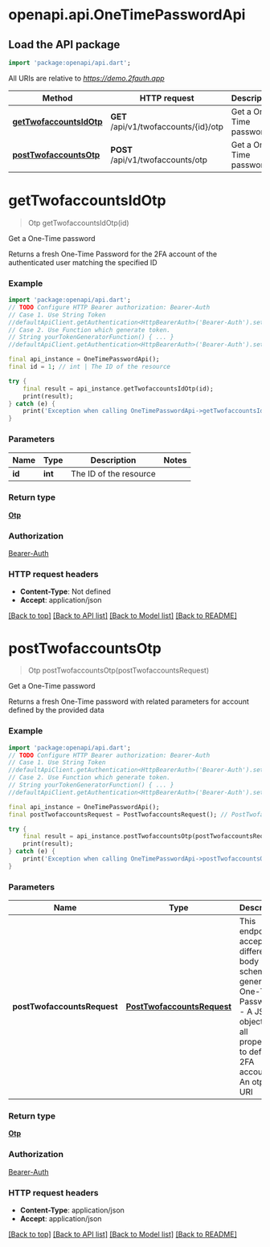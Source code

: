 # openapi.api.OneTimePasswordApi

## Load the API package
```dart
import 'package:openapi/api.dart';
```

All URIs are relative to *https://demo.2fauth.app*

Method | HTTP request | Description
------------- | ------------- | -------------
[**getTwofaccountsIdOtp**](OneTimePasswordApi.md#gettwofaccountsidotp) | **GET** /api/v1/twofaccounts/{id}/otp | Get a One-Time password
[**postTwofaccountsOtp**](OneTimePasswordApi.md#posttwofaccountsotp) | **POST** /api/v1/twofaccounts/otp | Get a One-Time password


# **getTwofaccountsIdOtp**
> Otp getTwofaccountsIdOtp(id)

Get a One-Time password

Returns a fresh One-Time Password for the 2FA account of the authenticated user matching the specified ID

### Example
```dart
import 'package:openapi/api.dart';
// TODO Configure HTTP Bearer authorization: Bearer-Auth
// Case 1. Use String Token
//defaultApiClient.getAuthentication<HttpBearerAuth>('Bearer-Auth').setAccessToken('YOUR_ACCESS_TOKEN');
// Case 2. Use Function which generate token.
// String yourTokenGeneratorFunction() { ... }
//defaultApiClient.getAuthentication<HttpBearerAuth>('Bearer-Auth').setAccessToken(yourTokenGeneratorFunction);

final api_instance = OneTimePasswordApi();
final id = 1; // int | The ID of the resource

try {
    final result = api_instance.getTwofaccountsIdOtp(id);
    print(result);
} catch (e) {
    print('Exception when calling OneTimePasswordApi->getTwofaccountsIdOtp: $e\n');
}
```

### Parameters

Name | Type | Description  | Notes
------------- | ------------- | ------------- | -------------
 **id** | **int**| The ID of the resource | 

### Return type

[**Otp**](Otp.md)

### Authorization

[Bearer-Auth](../README.md#Bearer-Auth)

### HTTP request headers

 - **Content-Type**: Not defined
 - **Accept**: application/json

[[Back to top]](#) [[Back to API list]](../README.md#documentation-for-api-endpoints) [[Back to Model list]](../README.md#documentation-for-models) [[Back to README]](../README.md)

# **postTwofaccountsOtp**
> Otp postTwofaccountsOtp(postTwofaccountsRequest)

Get a One-Time password

Returns a fresh One-Time password with related parameters for account defined by the provided data

### Example
```dart
import 'package:openapi/api.dart';
// TODO Configure HTTP Bearer authorization: Bearer-Auth
// Case 1. Use String Token
//defaultApiClient.getAuthentication<HttpBearerAuth>('Bearer-Auth').setAccessToken('YOUR_ACCESS_TOKEN');
// Case 2. Use Function which generate token.
// String yourTokenGeneratorFunction() { ... }
//defaultApiClient.getAuthentication<HttpBearerAuth>('Bearer-Auth').setAccessToken(yourTokenGeneratorFunction);

final api_instance = OneTimePasswordApi();
final postTwofaccountsRequest = PostTwofaccountsRequest(); // PostTwofaccountsRequest | This endpoint accepts 2 different body schemas to generate a One-Time Password: - A JSON object with all properties to define a 2FA account - An otpauth URI

try {
    final result = api_instance.postTwofaccountsOtp(postTwofaccountsRequest);
    print(result);
} catch (e) {
    print('Exception when calling OneTimePasswordApi->postTwofaccountsOtp: $e\n');
}
```

### Parameters

Name | Type | Description  | Notes
------------- | ------------- | ------------- | -------------
 **postTwofaccountsRequest** | [**PostTwofaccountsRequest**](PostTwofaccountsRequest.md)| This endpoint accepts 2 different body schemas to generate a One-Time Password: - A JSON object with all properties to define a 2FA account - An otpauth URI | [optional] 

### Return type

[**Otp**](Otp.md)

### Authorization

[Bearer-Auth](../README.md#Bearer-Auth)

### HTTP request headers

 - **Content-Type**: application/json
 - **Accept**: application/json

[[Back to top]](#) [[Back to API list]](../README.md#documentation-for-api-endpoints) [[Back to Model list]](../README.md#documentation-for-models) [[Back to README]](../README.md)

